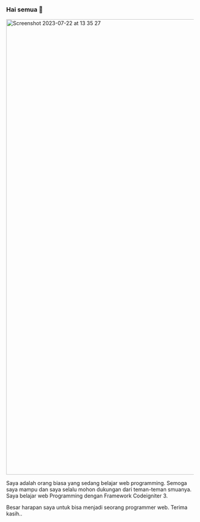 ### Hai semua 👋 
<img width="1220" alt="Screenshot 2023-07-22 at 13 35 27" src="https://github.com/slmtwn/slmtwn/assets/51221005/a39c14f5-b806-4ebf-93fb-4e33c6488afc">


Saya adalah orang biasa yang sedang belajar web programming. Semoga saya mampu dan saya selalu mohon dukungan dari teman-teman smuanya. Saya belajar web Programming dengan Framework Codeigniter 3.

Besar harapan saya untuk bisa menjadi seorang programmer web. 
Terima kasih..


<!--
**slmtwn/slmtwn** is a ✨ _special_ ✨ repository because its `README.md` (this file) appears on your GitHub profile.

Here are some ideas to get you started:

- 🔭 I’m currently working on ...
- 🌱 I’m currently learning ...
- 👯 I’m looking to collaborate on ...
- 🤔 I’m looking for help with ...
- 💬 Ask me about ...
- 📫 How to reach me: ...
- 😄 Pronouns: ...
- ⚡ Fun fact: ...
-->
